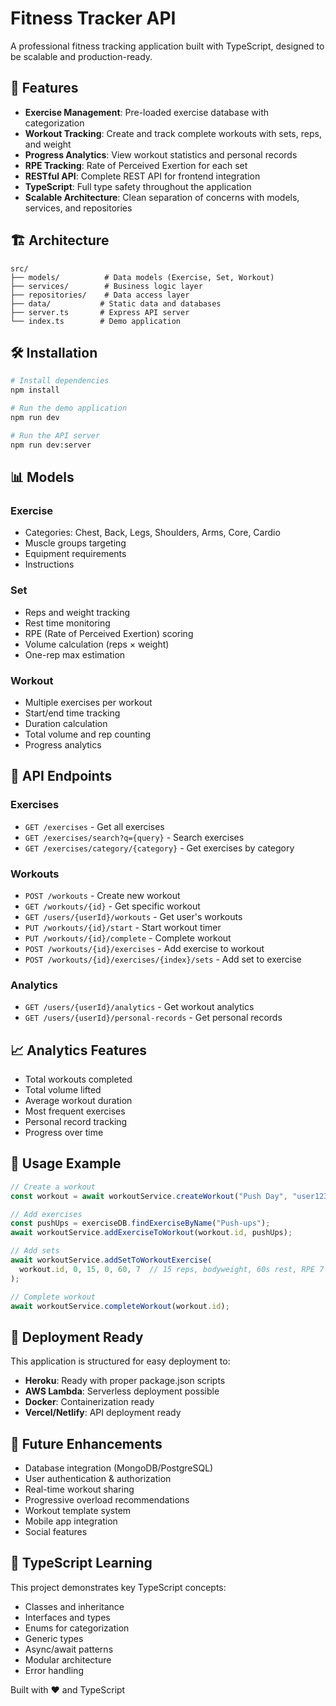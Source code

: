 # Fitness Tracker API

A professional fitness tracking application built with TypeScript, designed to be scalable and production-ready.

## 🚀 Features

- **Exercise Management**: Pre-loaded exercise database with categorization
- **Workout Tracking**: Create and track complete workouts with sets, reps, and weight
- **Progress Analytics**: View workout statistics and personal records
- **RPE Tracking**: Rate of Perceived Exertion for each set
- **RESTful API**: Complete REST API for frontend integration
- **TypeScript**: Full type safety throughout the application
- **Scalable Architecture**: Clean separation of concerns with models, services, and repositories

## 🏗️ Architecture

```
src/
├── models/          # Data models (Exercise, Set, Workout)
├── services/        # Business logic layer
├── repositories/    # Data access layer
├── data/           # Static data and databases
├── server.ts       # Express API server
└── index.ts        # Demo application
```

## 🛠️ Installation

```bash
# Install dependencies
npm install

# Run the demo application
npm run dev

# Run the API server
npm run dev:server
```

## 📊 Models

### Exercise
- Categories: Chest, Back, Legs, Shoulders, Arms, Core, Cardio
- Muscle groups targeting
- Equipment requirements
- Instructions

### Set
- Reps and weight tracking
- Rest time monitoring
- RPE (Rate of Perceived Exertion) scoring
- Volume calculation (reps × weight)
- One-rep max estimation

### Workout
- Multiple exercises per workout
- Start/end time tracking
- Duration calculation
- Total volume and rep counting
- Progress analytics

## 🔌 API Endpoints

### Exercises
- `GET /exercises` - Get all exercises
- `GET /exercises/search?q={query}` - Search exercises
- `GET /exercises/category/{category}` - Get exercises by category

### Workouts
- `POST /workouts` - Create new workout
- `GET /workouts/{id}` - Get specific workout
- `GET /users/{userId}/workouts` - Get user's workouts
- `PUT /workouts/{id}/start` - Start workout timer
- `PUT /workouts/{id}/complete` - Complete workout
- `POST /workouts/{id}/exercises` - Add exercise to workout
- `POST /workouts/{id}/exercises/{index}/sets` - Add set to exercise

### Analytics
- `GET /users/{userId}/analytics` - Get workout analytics
- `GET /users/{userId}/personal-records` - Get personal records

## 📈 Analytics Features

- Total workouts completed
- Total volume lifted
- Average workout duration
- Most frequent exercises
- Personal record tracking
- Progress over time

## 🎯 Usage Example

```typescript
// Create a workout
const workout = await workoutService.createWorkout("Push Day", "user123");

// Add exercises
const pushUps = exerciseDB.findExerciseByName("Push-ups");
await workoutService.addExerciseToWorkout(workout.id, pushUps);

// Add sets
await workoutService.addSetToWorkoutExercise(
  workout.id, 0, 15, 0, 60, 7  // 15 reps, bodyweight, 60s rest, RPE 7
);

// Complete workout
await workoutService.completeWorkout(workout.id);
```

## 🚢 Deployment Ready

This application is structured for easy deployment to:
- **Heroku**: Ready with proper package.json scripts
- **AWS Lambda**: Serverless deployment possible
- **Docker**: Containerization ready
- **Vercel/Netlify**: API deployment ready

## 🔮 Future Enhancements

- Database integration (MongoDB/PostgreSQL)
- User authentication & authorization
- Real-time workout sharing
- Progressive overload recommendations
- Workout template system
- Mobile app integration
- Social features

## 📝 TypeScript Learning

This project demonstrates key TypeScript concepts:
- Classes and inheritance
- Interfaces and types
- Enums for categorization
- Generic types
- Async/await patterns
- Modular architecture
- Error handling

Built with ❤️ and TypeScript
